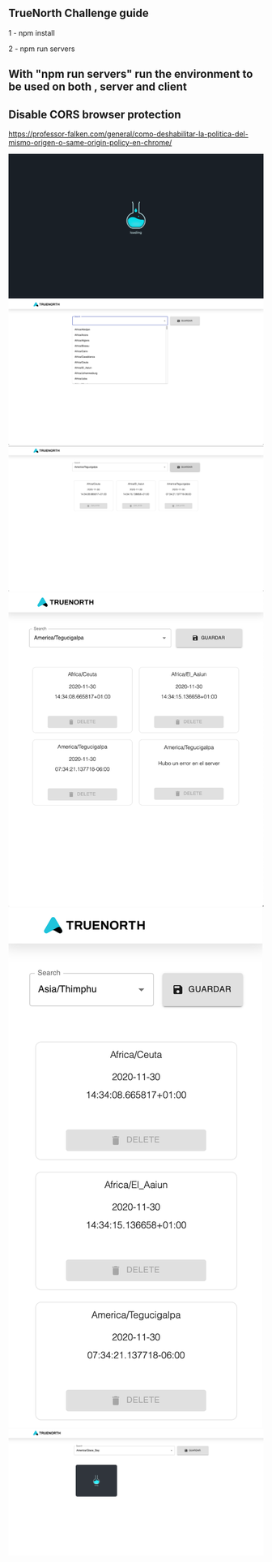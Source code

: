 ## TrueNorth Challenge guide

1 - npm install

2 - npm run servers 

## With "npm run servers" run the environment to be used on both , server and client

## Disable CORS browser protection

https://professor-falken.com/general/como-deshabilitar-la-politica-del-mismo-origen-o-same-origin-policy-en-chrome/

![](prints/Screen%20Shot%202020-11-30%20at%2010.33.53%20AM.png)
![](prints/Screen%20Shot%202020-11-30%20at%2010.34.04%20AM.png)
![](prints/Screen%20Shot%202020-11-30%20at%2010.34.21%20AM.png)
![](prints/Screen%20Shot%202020-11-30%20at%2010.34.50%20AM.png)
![](prints/Screen%20Shot%202020-11-30%20at%2010.35.07%20AM.png)
![](prints/Screen%20Shot%202020-11-30%20at%2010.35.31%20AM.png)
